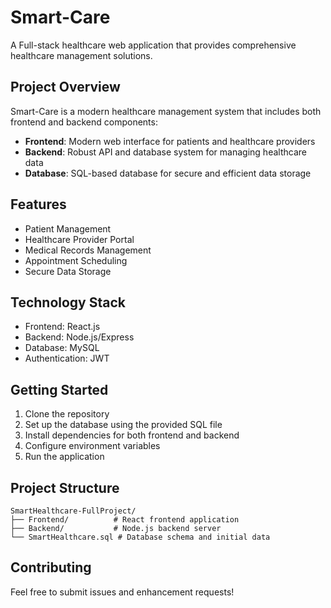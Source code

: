 # Smart-Care

A Full-stack healthcare web application that provides comprehensive healthcare management solutions.

## Project Overview

Smart-Care is a modern healthcare management system that includes both frontend and backend components:

- **Frontend**: Modern web interface for patients and healthcare providers
- **Backend**: Robust API and database system for managing healthcare data
- **Database**: SQL-based database for secure and efficient data storage

## Features

- Patient Management
- Healthcare Provider Portal
- Medical Records Management
- Appointment Scheduling
- Secure Data Storage

## Technology Stack

- Frontend: React.js
- Backend: Node.js/Express
- Database: MySQL
- Authentication: JWT

## Getting Started

1. Clone the repository
2. Set up the database using the provided SQL file
3. Install dependencies for both frontend and backend
4. Configure environment variables
5. Run the application

## Project Structure

```
SmartHealthcare-FullProject/
├── Frontend/          # React frontend application
├── Backend/           # Node.js backend server
└── SmartHealthcare.sql # Database schema and initial data
```

## Contributing

Feel free to submit issues and enhancement requests!
